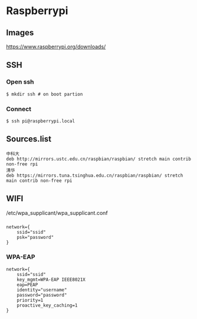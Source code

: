 # Raspberrypi

## Images

https://www.raspberrypi.org/downloads/

## SSH

### Open ssh

```
$ mkdir ssh # on boot partion
```

### Connect

```
$ ssh pi@raspberrypi.local
```

## Sources.list

```
中科大
deb http://mirrors.ustc.edu.cn/raspbian/raspbian/ stretch main contrib non-free rpi
清华
deb https://mirrors.tuna.tsinghua.edu.cn/raspbian/raspbian/ stretch main contrib non-free rpi
```

## WIFI

/etc/wpa_supplicant/wpa_supplicant.conf

###

```
network={
    ssid="ssid"
    psk="password"
}
```

### WPA-EAP

```
network={
	ssid="ssid"
	key_mgmt=WPA-EAP IEEE8021X
	eap=PEAP
	identity="username"
	password="password"
	priority=1
	proactive_key_caching=1
}
```